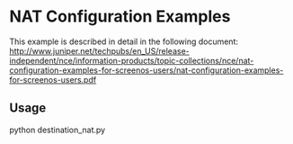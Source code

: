 NAT Configuration Examples
===========

This example is described in detail in the following document:
http://www.juniper.net/techpubs/en_US/release-independent/nce/information-products/topic-collections/nce/nat-configuration-examples-for-screenos-users/nat-configuration-examples-for-screenos-users.pdf

Usage
-----

python destination_nat.py


